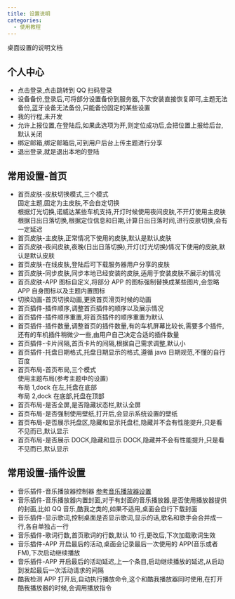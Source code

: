 ```yaml
---
title: 设置说明
categories:
  - 使用教程
---
```


桌面设置的说明文档

## 个人中心

- 点击登录,点击跳转到 QQ 扫码登录
- 设备备份,登录后,可将部分设置备份到服务器,下次安装直接恢复即可,主题无法备份,蓝牙设备无法备份,只能备份固定的某些设置
- 我的行程,未开发
- 允许上报位置,在登陆后,如果此选项为开,则定位成功后,会把位置上报给后台,默认关闭
- 绑定邮箱,绑定邮箱后,可到用户后台上传主题进行分享
- 退出登录,就是退出本地的登陆

## 常用设置-首页

- 首页皮肤-皮肤切换模式,三个模式<br>
  固定主题,固定为主皮肤,不会自定切换<br>
  根据灯光切换,诺威达某些车机支持,开灯时候使用夜间皮肤,不开灯使用主皮肤<br>
  根据日出日落切换,根据定位信息和日期,计算日出日落时间,进行皮肤切换,会有一定延迟
- 首页皮肤-主皮肤,正常情况下使用的皮肤,默认是默认皮肤
- 首页皮肤-夜间皮肤,夜晚(日出日落切换),开灯(灯光切换)情况下使用的皮肤,默认是默认皮肤
- 首页皮肤-在线皮肤,登陆后可下载服务器用户分享的皮肤
- 首页皮肤-同步皮肤,同步本地已经安装的皮肤,适用于安装皮肤不展示的情况
- 首页皮肤-APP 图标自定义,将部分 APP 的图标强制替换成某些图片,会忽略 APP 自身图标以及主题内置图标
- 切换动画-首页切换动画,更换首页滑页时候的动画
- 首页插件-插件顺序,调整首页插件的顺序以及展示情况
- 首页插件-插件顺序重置,将首页插件的顺序重置为默认
- 首页插件-插件数量,调整首页的插件数量,有的车机屏幕比较长,需要多个插件,还有的车机插件稍微少一些,由用户自己决定合适的插件数量
- 首页插件-卡片间隔,首页卡片的间隔,根据自己需求调整,默认小
- 首页插件-托盘日期格式,托盘日期显示的格式,遵循 java 日期规范,不懂的自行百度
- 首页布局-首页布局,三个模式<br>
  使用主题布局(参考主题中的设置)<br>
  布局 1,dock 在左,托盘在底部<br>
  布局 2,dock 在底部,托盘在顶部<br>
- 首页布局-是否全屏,是否隐藏状态栏,默认全屏
- 首页布局-是否强制使用壁纸,打开后,会显示系统设置的壁纸
- 首页布局-是否展示托盘区,隐藏和显示托盘栏,隐藏并不会有性能提升,只是看不见而已,默认显示
- 首页布局-是否展示 DOCK,隐藏和显示 DOCK,隐藏并不会有性能提升,只是看不见而已,默认显示

## 常用设置-插件设置

- 音乐插件-音乐播放器控制器 [参考音乐播放器设置](/views/course/item)
- 音乐插件-音乐播放器内置封面,对于有封面的音乐播放器,是否使用播放器提供的封面,比如 QQ 音乐,酷我之类的,如果不适用,桌面会自行下载封面
- 音乐插件-显示歌词,控制桌面是否显示歌词,显示的话,歌名和歌手会合并成一行,各自单独占一行
- 音乐插件-歌词行数,首页歌词的行数,默认 10 行,更改后,下次加载歌词生效
- 音乐插件-APP 开启最后的活动,桌面会记录最后一次使用的 APP(音乐或者 FM),下次启动继续播放
- 音乐插件-APP 开启最后的活动延迟,上一个条目,启动继续播放的延迟,从启动到发起最后一次活动请求的间隔
- 酷我检测 APP 打开后,自动执行播放命令,这个和酷我播放器同时使用,在打开酷我播放器的时候,会调用播放指令
